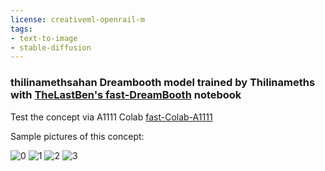 ```yaml
---
license: creativeml-openrail-m
tags:
- text-to-image
- stable-diffusion
---
```

### thilinamethsahan Dreambooth model trained by Thilinameths with [TheLastBen's fast-DreamBooth](https://colab.research.google.com/github/TheLastBen/fast-stable-diffusion/blob/main/fast-DreamBooth.ipynb) notebook


Test the concept via A1111 Colab [fast-Colab-A1111](https://colab.research.google.com/github/TheLastBen/fast-stable-diffusion/blob/main/fast_stable_diffusion_AUTOMATIC1111.ipynb)

Sample pictures of this concept:

  
  
  
  ![0](https://huggingface.co/Thilinameths/thilinamethsahan/resolve/main/sample_images/00032-3236085139-highly_detailed_portrait_thilina_holding_rifle_in_gta_v_stephen_bliss_unreal_engine_fantasy_art_by_greg_rutkowski_loish_rhads_fe.png)
      ![1](https://huggingface.co/Thilinameths/thilinamethsahan/resolve/main/sample_images/00045-1477352525-thilina_in_GTA_art_style.png)
      ![2](https://huggingface.co/Thilinameths/thilinamethsahan/resolve/main/sample_images/00053-2991734913-a_portrait_of_thilina_as_gta_5_cover_art.png)
      ![3](https://huggingface.co/Thilinameths/thilinamethsahan/resolve/main/sample_images/thilinag.png)
      
